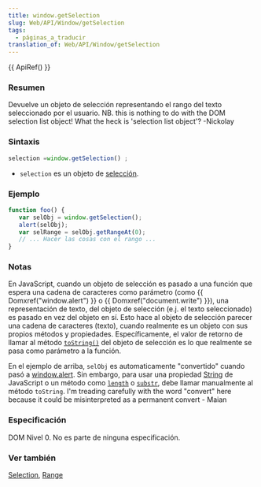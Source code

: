 ```yaml
---
title: window.getSelection
slug: Web/API/Window/getSelection
tags:
  - páginas_a_traducir
translation_of: Web/API/Window/getSelection
---
```

{{ ApiRef() }}

### Resumen

Devuelve un objeto de selección representando el rango del texto seleccionado por el usuario. NB. this is nothing to do with the DOM selection list object! What the heck is 'selection list object'? -Nickolay

### Sintaxis

```js
selection =window.getSelection() ;
```

- `selection` es un objeto de [selección](/es/docs/Web/API/Selection).

### Ejemplo

```js
function foo() {
   var selObj = window.getSelection();
   alert(selObj);
   var selRange = selObj.getRangeAt(0);
   // ... Hacer las cosas con el rango ...
}
```

### Notas

En JavaScript, cuando un objeto de selección es pasado a una función que espera una cadena de caracteres como parámetro (como {{ Domxref("window.alert") }} o {{ Domxref("document.write") }}), una representación de texto, del objeto de selección (e.j. el texto seleccionado) es pasado en vez del objeto en sí. Esto hace al objeto de selección parecer una cadena de caracteres (texto), cuando realmente es un objeto con sus propios métodos y propiedades. Específicamente, el valor de retorno de llamar al método [`toString()`](/es/DOM/Selection/toString) del objeto de selección es lo que realmente se pasa como parámetro a la función.

En el ejemplo de arriba, `selObj` es automaticamente "convertido" cuando pasó a [window.alert](/es/DOM/window.alert). Sin embargo, para usar una propiedad [String](/es/JS/String) de JavaScript o un método como [`length`](/es/JS/String.prototype.length) o [`substr`](/es/JS/String.prototype.substr), debe llamar manualmente al método `toString`. I'm treading carefully with the word "convert" here because it could be misinterpreted as a permanent convert - Maian

### Especificación

DOM Nivel 0. No es parte de ninguna especificación.

### Ver también

[Selection](/es/docs/Web/API/Selection), [Range](/es/docs/Web/API/Range)
